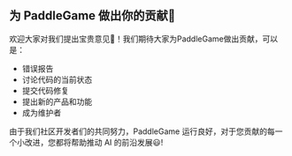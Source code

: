 ## 为 PaddleGame 做出你的贡献🏅

欢迎大家对我们提出宝贵意见🥰！我们期待大家为PaddleGame做出贡献，可以是：

- 错误报告
- 讨论代码的当前状态
- 提交代码修复
- 提出新的产品和功能
- 成为维护者

由于我们社区开发者们的共同努力，PaddleGame 运行良好，对于您贡献的每一个小改进，您都将帮助推动 AI 的前沿发展😃!